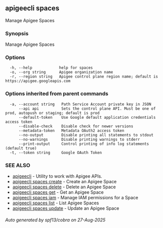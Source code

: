 ## apigeecli spaces

Manage Apigee Spaces

### Synopsis

Manage Apigee Spaces

### Options

```
  -h, --help            help for spaces
  -o, --org string      Apigee organization name
  -r, --region string   Apigee control plane region name; default is https://apigee.googleapis.com
```

### Options inherited from parent commands

```
  -a, --account string   Path Service Account private key in JSON
      --api api          Sets the control plane API. Must be one of prod, autopush or staging; default is prod
      --default-token    Use Google default application credentials access token
      --disable-check    Disable check for newer versions
      --metadata-token   Metadata OAuth2 access token
      --no-output        Disable printing all statements to stdout
      --no-warnings      Disable printing warnings to stderr
      --print-output     Control printing of info log statements (default true)
  -t, --token string     Google OAuth Token
```

### SEE ALSO

* [apigeecli](apigeecli.md)	 - Utility to work with Apigee APIs.
* [apigeecli spaces create](apigeecli_spaces_create.md)	 - Create an Apigee Space
* [apigeecli spaces delete](apigeecli_spaces_delete.md)	 - Delete an Apigee Space
* [apigeecli spaces get](apigeecli_spaces_get.md)	 - Get an Apigee Space
* [apigeecli spaces iam](apigeecli_spaces_iam.md)	 - Manage IAM permissions for a Space
* [apigeecli spaces list](apigeecli_spaces_list.md)	 - List Apigee Spaces
* [apigeecli spaces update](apigeecli_spaces_update.md)	 - Update an Apigee Space

###### Auto generated by spf13/cobra on 27-Aug-2025
